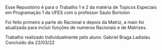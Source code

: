 Esse Repositório é para o Trabalho 1 e 2 da matéria de Topicos Especiais em Programação 1 da UFES
com o professor Saulo Bortolon

Foi feito primeiro a parte do Racional e depois da Matriz, 
a main foi atualizada para incluir funções de numeros Racionais e de Matrizes.

Trabalho realizado Individualmente pelo aluno: Gabriel Braga Ladislau
Concluido dia 22/03/22